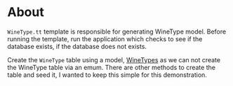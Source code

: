 ﻿# About

`WineType.tt` template is responsible for generating WineType model. Before running the template, run the application which checks to see if the database exists, if the database does not exists.

Create the `WineType` table using a model, [WineTypes](WineTypes.cs) as we can not create the WineType table via an emum. There are other methods to create the table and seed it, I wanted to keep this simple for this demonstration.



